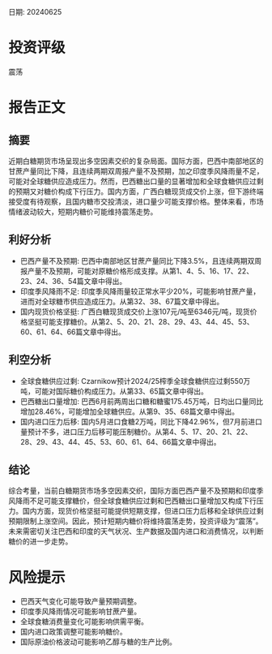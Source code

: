 
日期: 20240625

# 投资评级

震荡

# 报告正文

## 摘要

近期白糖期货市场呈现出多空因素交织的复杂局面。国际方面，巴西中南部地区的甘蔗产量同比下降，且连续两期双周报产量不及预期，加之印度季风降雨量不足，可能对全球糖供应造成压力。然而，巴西糖出口量的显著增加和全球食糖供应过剩的预期又对糖价构成下行压力。国内方面，广西白糖现货成交价上涨，但下游终端接受度有待观察，且国内糖市交投清淡，进口量少可能支撑价格。整体来看，市场情绪波动较大，短期内糖价可能维持震荡走势。

## 利好分析

* 巴西产量不及预期: 巴西中南部地区甘蔗产量同比下降3.5%，且连续两期双周报产量不及预期，可能对原糖价格形成支撑。从第1、4、5、16、17、22、23、24、36、54篇文章中得出。
* 印度季风降雨不足: 印度季风降雨量较正常水平少20%，可能影响甘蔗产量，进而对全球糖市供应造成压力。从第32、38、67篇文章中得出。
* 国内现货价格坚挺: 广西白糖现货成交价上涨107元/吨至6346元/吨，现货价格坚挺可能支撑糖价。从第2、5、20、21、28、29、43、44、45、53、60、61、64、66篇文章中得出。

## 利空分析

* 全球食糖供应过剩: Czarnikow预计2024/25榨季全球食糖供应过剩550万吨，可能对国际糖价构成压力。从第33、65篇文章中得出。
* 巴西糖出口量增加: 巴西6月前两周出口糖和糖蜜175.45万吨，日均出口量同比增加28.46%，可能增加全球糖供应。从第9、35、68篇文章中得出。
* 国内进口压力后移: 国内5月进口食糖2万吨，同比下降42.96%，但7月前进口量预计不多，进口压力后移可能压制糖价。从第4、5、17、20、21、22、28、29、43、44、45、53、60、61、64、66篇文章中得出。

## 结论

综合考量，当前白糖期货市场多空因素交织，国际方面巴西产量不及预期和印度季风降雨不足可能支撑糖价，但全球食糖供应过剩和巴西糖出口量增加又构成下行压力。国内方面，现货价格坚挺可能提供短期支撑，但进口压力后移和全球供应过剩预期限制上涨空间。因此，预计短期内糖价将维持震荡走势，投资评级为“震荡”。未来需密切关注巴西和印度的天气状况、生产数据及国内进口和消费情况，以判断糖价的进一步走势。

# 风险提示

* 巴西天气变化可能导致产量预期调整。
* 印度季风降雨情况可能影响甘蔗产量。
* 全球食糖消费量变化可能影响供需平衡。
* 国内进口政策调整可能影响糖价。
* 国际原油价格波动可能影响乙醇与糖的生产比例。

